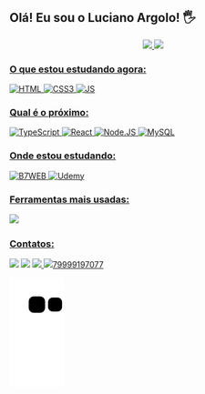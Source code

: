 ## Olá! Eu sou o Luciano Argolo! 🖐️
  <div align="center">
    <a href="https://github.com/lucianoargolo">
    <img height="150em" src="https://github-readme-stats.vercel.app/api?username=lucianoargolo&show_icons=true&theme=dark&include_all_commits=true&count_private=true"/>
    <img height="150em" src="https://github-readme-stats.vercel.app/api/top-langs/?username=lucianoargolo&layout=compact&langs_count=7&theme=dark"/>
  </div>

### O que estou estudando agora:
  <div>
    <img src="https://img.shields.io/badge/HTML5-E34F26?style=for-the-badge&logo=html5&logoColor=white" alt="HTML">
    <img src="https://img.shields.io/badge/CSS3-1572B6?style=for-the-badge&logo=css3&logoColor=white" alt="CSS3">
    <img src="https://img.shields.io/badge/JavaScript-323330?style=for-the-badge&logo=javascript&logoColor=F7DF1E" alt="JS">
  </div>
  
### Qual é o próximo:
  <div>
    <img src="https://img.shields.io/badge/TypeScript-007ACC?style=for-the-badge&logo=typescript&logoColor=white" alt="TypeScript">
    <img src="https://img.shields.io/badge/React-20232A?style=for-the-badge&logo=react&logoColor=61DAFB" alt="React">
    <img src="https://img.shields.io/badge/Node.js-339933?style=for-the-badge&logo=nodedotjs&logoColor=white" alt="Node.JS">
    <img src="https://img.shields.io/badge/MySQL-00000F?style=for-the-badge&logo=mysql&logoColor=white" alt="MySQL">
  </div>
  
### Onde estou estudando:
  <div>
    <img src="https://img.shields.io/badge/B7WEB-black?style=for-the-badge" alt="B7WEB">
    <img src="https://img.shields.io/badge/Udemy-EC5252?style=for-the-badge&logo=Udemy&logoColor=white" alt="Udemy">
  </div>
  
 ### Ferramentas mais usadas:
  <div>
    <img src="https://img.shields.io/badge/Visual_Studio_Code-0078D4?style=for-the-badge&logo=visual%20studio%20code&logoColor=white">
    
  </div>

### Contatos:  
<div> 
  <a href="https://instagram.com/lucianoargolo1" target="_blank"><img src="https://img.shields.io/badge/-Instagram-%23E4405F?style=for-the-badge&logo=instagram&logoColor=white" target="_blank"></a>
   <a href="https://mail.google.com/mail/u/1/?ogbl#inbox"><img src="https://img.shields.io/badge/Gmail-D14836?style=for-the-badge&logo=gmail&logoColor=white" target="_blank"></a> 
   <a href="https://www.facebook.com/luciano.argolo.7/"> <img src="https://img.shields.io/badge/Facebook-1877F2?style=for-the-badge&logo=facebook&logoColor=white" target="_blank"> </a>
   <a href="https://web.whatsapp.com/"> <img src="https://img.shields.io/badge/WhatsApp-25D366?style=for-the-badge&logo=whatsapp&logoColor=white" target="_blank">79999197077 </a>
  
 
  ![Snake animation](https://github.com/lucianoargolo/lucianoargolo/blob/output/github-contribution-grid-snake.svg)
 
</div>

